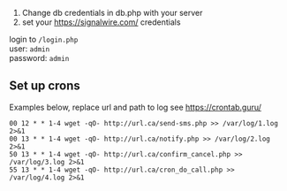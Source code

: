 

1. Change db credentials in db.php with your server
2. set your https://signalwire.com/ credentials 

login to `/login.php` \
user: `admin` \
password: `admin` 


## Set up crons
Examples below, replace url and path to log
see https://crontab.guru/
 
```
00 12 * * 1-4 wget -qO- http://url.ca/send-sms.php >> /var/log/1.log 2>&1
00 13 * * 1-4 wget -qO- http://url.ca/notify.php >> /var/log/2.log 2>&1
50 13 * * 1-4 wget -qO- http://url.ca/confirm_cancel.php >> /var/log/3.log 2>&1
55 13 * * 1-4 wget -qO- http://url.ca/cron_do_call.php >> /var/log/4.log 2>&1
```